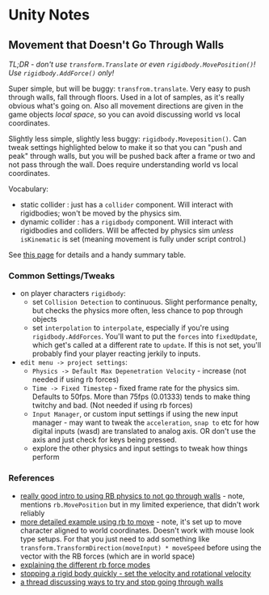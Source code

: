 # Unity Notes

## Movement that Doesn't Go Through Walls

*TL;DR - don't use `transform.Translate` or even `rigidbody.MovePosition()`! Use `rigidbody.AddForce()` only!*

Super simple, but will be buggy: `transfrom.translate`. Very easy to push through walls, fall through floors. Used in a lot of samples, as it's really obvious what's going on. Also all movement directions are given in the game objects *local space*, so you can avoid discussing world vs local coordinates.

Slightly less simple, slightly less buggy: `rigidbody.Moveposition()`. Can tweak settings highlighted below to make it so that you can "push and peak" through walls, but you will be pushed back after a frame or two and not pass through the wall. Does require understanding world vs local coordinates.

Vocabulary: 
* static collider : just has a `collider` component. Will interact with rigidbodies; won't be moved by the physics sim.
* dynamic collider : has a `rigidbody` component. Will interact with rigidbodies and colliders. Will be affected by physics sim *unless* `isKinematic` is set (meaning movement is fully under script control.)

See [this page](https://docs.unity3d.com/Manual/CollidersOverview.html) for details and a handy summary table.

### Common Settings/Tweaks

* on player characters `rigidbody`: 
    * set `Collision Detection` to continuous. Slight performance penalty, but checks the physics more often, less chance to pop through objects
    * set `interpolation` to `interpolate`, especially if you're using `rigidbody.AddForces`. You'll want to put the `forces` into `fixedUpdate`, which get's called at a different rate to `update`. If this is not set, you'll probably find your player reacting jerkily to inputs. 
* `edit menu -> project settings`: 
  * `Physics -> Default Max Depenetration Velocity` - increase (not needed if using rb forces)
  * `Time -> Fixed Timestep` - fixed frame rate for the physics sim. Defaults to 50fps. More than 75fps (0.01333) tends to make thing twitchy and bad. (Not needed if using rb forces)
  * `Input Manager`, or custom input settings if using the new input manager - may want to tweak the `acceleration`, `snap to` etc for how digital inputs (wasd) are translated to analog axis. OR don't use the axis and just check for keys being pressed.
  * explore the other physics and input settings to tweak how things perform

### References
* [really good intro to using RB physics to not go through walls](https://answers.unity.com/questions/1788697/how-to-fix-my-player-from-phasing-through-walls.html) - note, mentions `rb.MovePosition` but in my limited experience, that didn't work reliably
* [more detailed example using rb to move](https://answers.unity.com/questions/1743970/make-player-not-go-through-walls.html) - note, it's set up to move character aligned to world coordinates. Doesn't work with mouse look type setups. For that you just need to add something like `transform.TransformDirection(moveInput) * moveSpeed` before using the vector with the RB forces (which are in world space)
* [explaining the different rb force modes](https://answers.unity.com/questions/789917/difference-and-uses-of-rigidbody-force-modes.html)
* [stopping a rigid body quickly - set the velocity and rotational velocity](https://answers.unity.com/questions/662811/rigidbody-how-to-stop-it-quickly.html)
* [a thread discussing ways to try and stop going through walls](https://forum.unity.com/threads/what-are-the-necessary-settings-to-prevent-objects-passing-through-each-other-at-high-speeds.384519/)
